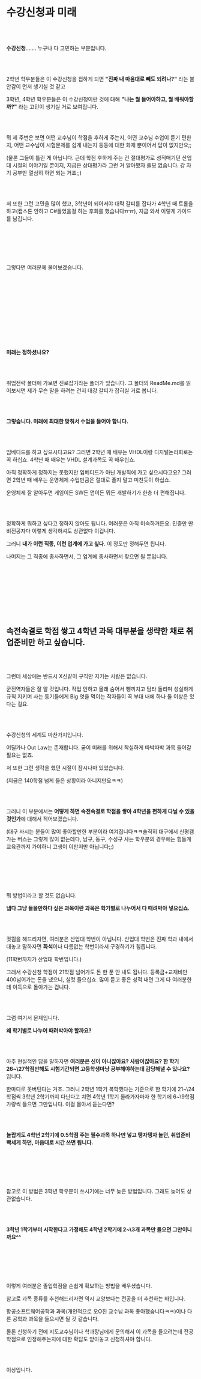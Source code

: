 # 수강신청과 미래

<br /><br />



**수강신청**....... 누구나 다 고민하는 부분입니다.

<br /><br />

2학년 학우분들은 이 수강신청을 접하게 되면 **"진짜 내 마음대로 빼도 되려나?"** 라는 불안감이 먼저 생기실 것 같고

3학년, 4학년 학우분들은 이 수강신청이란 것에 대해 **"나는 뭘 들어야하고, 뭘 배워야할까?"** 라는 고민이 생기실 거로 보여집니다.

<br /><br />

뭐 제 주변은 보면 어떤 교수님이 학점을 후하게 주는지, 어떤 교수님 수업이 듣기 편한지, 어떤 교수님이 시험문제를 쉽게 내는지 등등에 대한 화재 뿐이어서 답이 없지만요;;

(물론 그들이 틀린 게 아닙니다. 근데 학점 후하게 주는 건 절대평가로 성적매기던 산업대 시절의 이야기일 뿐이지, 지금은 상대평가라 그런 거 알아봤자 쓸모 없습니다. 걍 자기 공부만 열심히 하면 되는 거죠;;)

<br /><br />

저 또한 그런 고민을 많이 했고, 3학년이 되어서야 대략 갈피를 잡다가 4학년 때 트롤을 하고(캡스톤 안하고 C#들었을걸 하는 후회를 했습니다ㅠㅠ), 지금 와서 이렇게 가이드를 남깁니다.

<br /><br />

<br /><br />

그렇다면 여러분께 물어보겠습니다.

<br /><br />

<br /><br />

<br /><br />

<br /><br />

**미래는 정하셨나요?**

<br /><br />

취업전략 폴더에 가보면 진로잡기라는 폴더가 있습니다. 그 폴더의 ReadMe.md를 읽어보시면 제가 무슨 말을 하려는 건지 대강 갈피가 잡히실 거로 봅니다.

<br /><br />

**그렇습니다. 미래에 최대한 맞춰서 수업을 들어야 합니다.**

<br /><br />

임베디드를 하고 싶으시다고요? 그러면 2학년 때 배우는 VHDL이랑 디지털논리회로는 꼭 하십쇼. 4학년 때 배우는 VHDL 설계과목도 꼭 배우십쇼.

아직 정확하게 정하지는 못했지만 임베디드가 아닌 개발직에 가고 싶으시다고요? 그러면 2학년 때 배우는 운영체제 수업만큼은 절대로 졸지 말고 미친듯이 하십쇼.

운영체제 잘 알아두면 게임이든 SW든 앱이든 뭐든 개발하기가 한층 더 편해집니다.

<br /><br />

정확하게 뭐하고 싶다고 정하지 않아도 됩니다. 여러분은 아직 미숙하거든요. 민증만 딴 비전공자다 이렇게 생각하셔도 상관없다 이겁니다.

그러니 **내가 이런 직종, 이런 업계에 가고 싶다.** 이 정도만 정해두면 됩니다.

나머지는 그 직종에 종사하면서, 그 업계에 종사하면서 찾으면 될 뿐입니다.

<br /><br />

<br /><br />

<br /><br />



## 속전속결로 학점 쌓고 4학년 과목 대부분을 생략한 채로 취업준비만 하고 싶습니다.

<br /><br />

그런데 세상에는 반드시 X신같이 규칙만 지키는 사람은 없습니다.

군전역자들은 잘 알 것입니다. 작업 안하고 몰래 숨어서 뺑끼치고 담타 돌리며 성실하게 규칙 지키며 사는 동기들에게 Big 엿을 먹이는 작자들이 꼭 부대 내에 하나 둘 이상은 있다는 걸요.

<br /><br />

수강신청의 세계도 마찬가지입니다.

어딜가나 Out Law는 존재합니다. 굳이 미래를 위해서 착실하게 따박따박 과목 들어갈 필요는 없죠.

저 또한 그런 생각을 했던 시절이 잠시나마 있었습니다.

(지금은 140학점 넘게 들은 상황이라 아니지만요ㅋㅋ)

<br /><br />

그러니 이 부분에서는 **어떻게 하면 속전속결로 학점을 쌓아 4학년을 편하게 다닐 수 있을 것인가**에 대해서 적어보겠습니다.

(대구 사시는 분들이 많이 좋아할만한 부분이라 여겨집니다ㅋㅋ솔직히 대구에서 신평캠 가는 버스는 그렇게 많이 없는데다, 남구, 동구, 수성구 사는 학우분의 경우에는 힘들게 교육관까지 가야하니 고생이 이만저만 아닙니다;;)

<br /><br />

<br /><br />

뭐 방법이라고 할 것도 없습니다.

**냅다 그냥 들을만하다 싶은 과목이란 과목은 학기별로 나누어서 다 때려박아 넣으십쇼.**

<br /><br />

귓띔을 해드리자면, 여러분은 산업대 학번이 아닙니다. 산업대 학번은 진짜 학과 내에서 대놓고 말하자면 **화석**이나 다름없는 학번이라서 구경하기가 힘듭니다.

(11학번까지가 산업대 학번입니다.)

그래서 수강신청 학점이 21학점 넘어가도 돈 한 푼 안 내도 됩니다. 등록금+교재비만 400넘어가는 돈을 냈으니, 실컷 들으십쇼. 많이 듣고 좋은 성적 내면 그게 다 여러분한테 이득으로 돌아가는 겁니다.

<br /><br />

그럼 여기서 문제입니다.

**왜 학기별로 나누어 때려박아야 할까요?**

<br /><br />

아주 현실적인 답을 말하자면 **여러분은 신이 아니잖아요? 사람이잖아요? 한 학기 26\~\27학점만해도 시험기간되면 고등학생마냥 공부해야하는데 감당해낼 수 있나요?** 입니다.

한마디로 못버틴다는 거죠. 그러니 2학년 1학기 복학했다는 기준으로 한 학기에 21\~\24학점씩 3학년 2학기까지 다닌다고 치면 4학년 1학기 올라가자마자 한 학기에 6\~\9학점 가량씩 들으면 그만입니다. 이걸 몰아서 듣는다면?

<br /><br />



**놀랍게도 4학년 2학기에 0.5학점 주는 필수과목 하나만 넣고 탱자탱자 놀던, 취업준비 빡세게 하던, 마음대로 시간 쓰면 됩니다.** 

<br /><br />

<br /><br />

참고로 이 방법은 3학년 학우분이 쓰시기에는 너무 늦은 방법입니다.  그래도 늦어도 상관없습니다.

<br /><br />

**3학년 1학기부터 시작한다고 가정해도 4학년 2학기에 2\~\3개 과목만 들으면 그만이니까요^^**

<br /><br />

<br /><br />

이렇게 여러분은 졸업학점을 손쉽게 확보하는 방법을 배우셨습니다.

참고로 과목 종류를 추천해드리자면 역시 교양보다는 전공을 더 추천하는 바입니다.

항공소프트웨어공학과 과목(개인적으로 오O진 교수님 과목 좋아했습니다ㅋㅋ)이나 다른 공학과 과목을 들으시면 될 것 같습니다.

물론 신청하기 전에 지도교수님이나 학과장님에게 문의해서 이 과목을 들으려는데 전공학점으로 인정해주는지에 대한 확답도 받아놓고 신청하셔야 합니다.

<br /><br />

이상입니다.